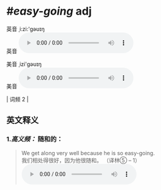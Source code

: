 # ***\#easy-going*** adj
英音 ˌi:zi:'gəʊɪŋ  
英音
<audio src="./media/easy-going-B.aac" controls="controls"></audio>

美音 ˌizi'ɡəʊɪŋ  
美音
<audio src="./media/easy-going.aac" controls="controls"></audio>



| 词频 2 |  

英文释义
---
### 1.*高义频：* **随和的：**  

 > We get along very well because he is so easy-going.  
 > 我们相处得很好，因为他很随和。  （译林⑤ – 1）  
<audio src="./media/easy-going-1.aac" controls="controls"></audio>


